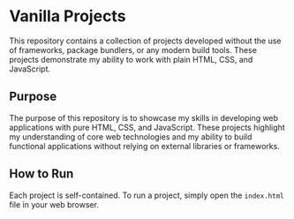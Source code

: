 # Vanilla Projects

This repository contains a collection of projects developed without the use of frameworks, package bundlers, or any modern build tools. These projects demonstrate my ability to work with plain HTML, CSS, and JavaScript.

## Purpose

The purpose of this repository is to showcase my skills in developing web applications with pure HTML, CSS, and JavaScript. These projects highlight my understanding of core web technologies and my ability to build functional applications without relying on external libraries or frameworks.

## How to Run

Each project is self-contained. To run a project, simply open the `index.html` file in your web browser.
